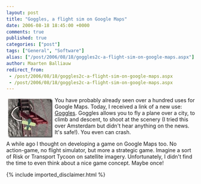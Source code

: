 ```yaml
---
layout: post
title: "Goggles, a flight sim on Google Maps"
date: 2006-08-18 18:45:00 +0000
comments: true
published: true
categories: ["post"]
tags: ["General", "Software"]
alias: ["/post/2006/08/18/goggles2c-a-flight-sim-on-google-maps.aspx"]
author: Maarten Balliauw
redirect_from:
 - /post/2006/08/18/goggles2c-a-flight-sim-on-google-maps.aspx
 - /post/2006/08/18/goggles2c-a-flight-sim-on-google-maps.aspx
---
```

<p><a href="/images/WindowsLiveWriter/GogglesaflightsimonGoogleMaps_8CD4/goggles%5B3%5D.jpg" mce_href="/images/WindowsLiveWriter/GogglesaflightsimonGoogleMaps_8CD4/goggles%5B3%5D.jpg" atomicselection="true"><img src="/images/WindowsLiveWriter/GogglesaflightsimonGoogleMaps_8CD4/goggles_thumb%5B3%5D.jpg" style="border: 0px none ;" mce_src="/images/WindowsLiveWriter/GogglesaflightsimonGoogleMaps_8CD4/goggles_thumb%5B3%5D.jpg" align="left" border="0" height="104" hspace="5" vspace="5" width="119"></a> You have probably already seen over a hundred uses for Google Maps. Today, I received a link of a new use: <a href="http://www.isoma.net/games/goggles.html" mce_href="http://www.isoma.net/games/goggles.html">Goggles</a>. Goggles allows you to fly a plane over&nbsp;a city, to climb and descent, to shoot at the scenery (I tried this over Amsterdam but didn't hear anything on the news. It's safe!). You even can crash. </p><p>A while ago I thought on developing a game on Google Maps too. No action-game, no flight simulator, but more a strategic game. Imagine a sort of Risk or Transport Tycoon on satellite imagery. Unfortunately, I didn't find the time to even think about a nice game concept. Maybe once!</p>

{% include imported_disclaimer.html %}

